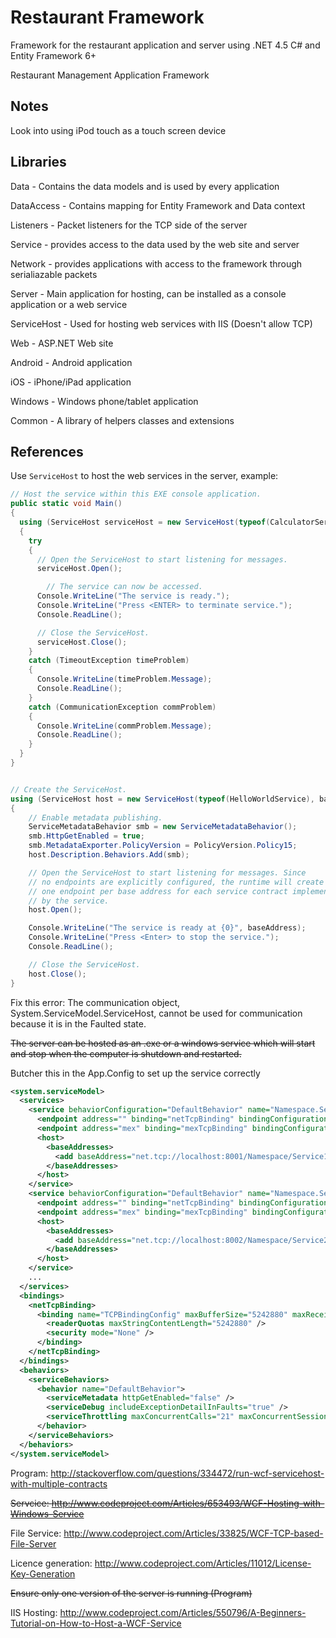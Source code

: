 # Restaurant Framework
Framework for the restaurant application and server using .NET 4.5 C# and Entity Framework 6+

Restaurant Management Application Framework

## Notes

Look into using iPod touch as a touch screen device

## Libraries

Data - Contains the data models and is used by every application

DataAccess - Contains mapping for Entity Framework and Data context

Listeners - Packet listeners for the TCP side of the server

Service - provides access to the data used by the web site and server

Network - provides applications with access to the framework through serialiazable packets

Server - Main application for hosting, can be installed as a console application or a web service

ServiceHost - Used for hosting web services with IIS (Doesn't allow TCP)

Web - ASP.NET Web site

Android - Android application

iOS - iPhone/iPad application

Windows - Windows phone/tablet application

Common - A library of helpers classes and extensions

## References

Use `ServiceHost` to host the web services in the server, example:

``` C#
// Host the service within this EXE console application. 
public static void Main()
{
  using (ServiceHost serviceHost = new ServiceHost(typeof(CalculatorService)))
  {
    try
    {
      // Open the ServiceHost to start listening for messages.
      serviceHost.Open();

        // The service can now be accessed.
      Console.WriteLine("The service is ready.");
      Console.WriteLine("Press <ENTER> to terminate service.");
      Console.ReadLine();

      // Close the ServiceHost.
      serviceHost.Close();
    }
    catch (TimeoutException timeProblem)
    {
      Console.WriteLine(timeProblem.Message);
      Console.ReadLine();
    }
    catch (CommunicationException commProblem)
    {
      Console.WriteLine(commProblem.Message);
      Console.ReadLine();
    }
  }
}


// Create the ServiceHost.
using (ServiceHost host = new ServiceHost(typeof(HelloWorldService), baseAddress))
{
    // Enable metadata publishing.
    ServiceMetadataBehavior smb = new ServiceMetadataBehavior();
    smb.HttpGetEnabled = true;
    smb.MetadataExporter.PolicyVersion = PolicyVersion.Policy15;
    host.Description.Behaviors.Add(smb);

    // Open the ServiceHost to start listening for messages. Since
    // no endpoints are explicitly configured, the runtime will create
    // one endpoint per base address for each service contract implemented
    // by the service.
    host.Open();

    Console.WriteLine("The service is ready at {0}", baseAddress);
    Console.WriteLine("Press <Enter> to stop the service.");
    Console.ReadLine();

    // Close the ServiceHost.
    host.Close();
}

```

Fix this error: The communication object, System.ServiceModel.ServiceHost, cannot be used for communication because it is in the Faulted state.

~~The server can be hosted as an .exe or a windows service which will start and stop when the computer is shutdown and restarted.~~

Butcher this in the App.Config to set up the service correctly

``` XML
<system.serviceModel>
  <services>
    <service behaviorConfiguration="DefaultBehavior" name="Namespace.Service1">
      <endpoint address="" binding="netTcpBinding" bindingConfiguration="TCPBindingConfig" name="TCPEndpoint" contract="Namespace.IService1" />
      <endpoint address="mex" binding="mexTcpBinding" bindingConfiguration="" name="TcpMetaData" contract="IMetadataExchange" />
      <host>
        <baseAddresses>
          <add baseAddress="net.tcp://localhost:8001/Namespace/Service1" />
        </baseAddresses>
      </host>
    </service>
    <service behaviorConfiguration="DefaultBehavior" name="Namespace.Service2">
      <endpoint address="" binding="netTcpBinding" bindingConfiguration="TCPBindingConfig" name="TCPEndpoint" contract="Namespace.IService2" />
      <endpoint address="mex" binding="mexTcpBinding" bindingConfiguration="" name="TcpMetaData" contract="IMetadataExchange" />
      <host>
        <baseAddresses>
          <add baseAddress="net.tcp://localhost:8002/Namespace/Service2" />
        </baseAddresses>
      </host>
    </service>
    ...
  </services>
  <bindings>
    <netTcpBinding>
      <binding name="TCPBindingConfig" maxBufferSize="5242880" maxReceivedMessageSize="5242880">
        <readerQuotas maxStringContentLength="5242880" />
        <security mode="None" />
      </binding>
    </netTcpBinding>
  </bindings>
  <behaviors>
    <serviceBehaviors>
      <behavior name="DefaultBehavior">
        <serviceMetadata httpGetEnabled="false" />
        <serviceDebug includeExceptionDetailInFaults="true" />
        <serviceThrottling maxConcurrentCalls="21" maxConcurrentSessions="50" />
      </behavior>
    </serviceBehaviors>
  </behaviors>
</system.serviceModel>
```


Program: http://stackoverflow.com/questions/334472/run-wcf-servicehost-with-multiple-contracts

~~Servcice: http://www.codeproject.com/Articles/653493/WCF-Hosting-with-Windows-Service~~

File Service: http://www.codeproject.com/Articles/33825/WCF-TCP-based-File-Server

Licence generation: http://www.codeproject.com/Articles/11012/License-Key-Generation

~~Ensure only one version of the server is running (Program)~~

IIS Hosting: http://www.codeproject.com/Articles/550796/A-Beginners-Tutorial-on-How-to-Host-a-WCF-Service

